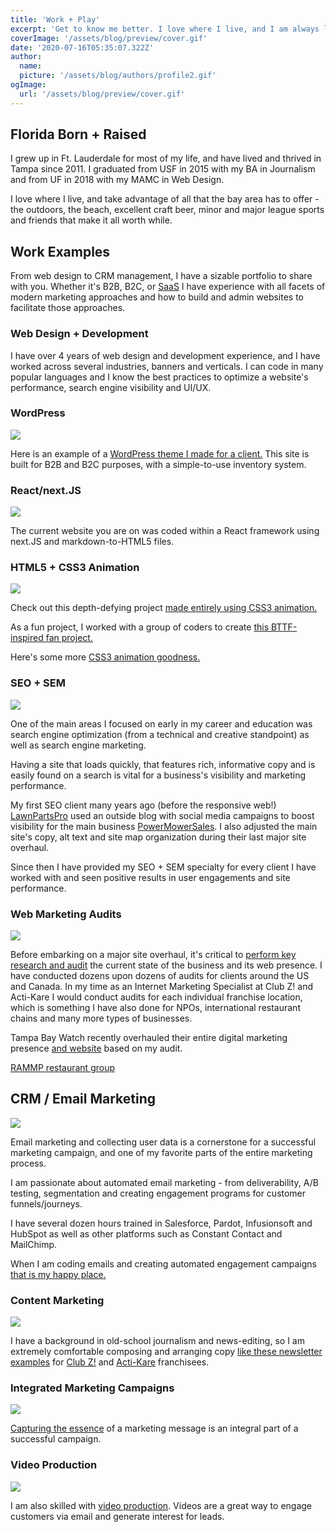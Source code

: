 ```yaml
---
title: 'Work + Play'
excerpt: 'Get to know me better. I love where I live, and I am always looking to share as much as I can about my life with the people around me.'
coverImage: '/assets/blog/preview/cover.gif'
date: '2020-07-16T05:35:07.322Z'
author:
  name:
  picture: '/assets/blog/authors/profile2.gif'
ogImage:
  url: '/assets/blog/preview/cover.gif'
---
```


## Florida Born + Raised

I grew up in Ft. Lauderdale for most of my life, and have lived and thrived in Tampa since 2011. I graduated from USF in 2015 with my BA in Journalism and from UF in 2018 with my MAMC in Web Design.

I love where I live, and take advantage of all that the bay area has to offer - the outdoors, the beach, excellent craft beer, minor and major league sports and friends that make it all worth while.

## Work Examples

From web design to CRM management, I have a sizable portfolio to share with you. Whether it's B2B, B2C, or <a class="hover:underline text-blue-600" href=" https://www.vantagepointsoftware.com/">SaaS</a> I have experience with all facets of modern marketing approaches and how to build and admin websites to facilitate those approaches.

### Web Design + Development

I have over 4 years of web design and development experience, and I have worked across several industries, banners and verticals. I can code in many popular languages and I know the best practices to optimize a website's performance, search engine visibility and UI/UX.

### WordPress

<div class="px-4 py-2 m-2"><img class="m:auto" src="/assets/blog/preview/web-design-tcb.gif" /></div>

Here is an example of a <a class="hover:underline text-blue-600" href="http://ryanjblack.xyz/wp-template/">WordPress theme I made for a client.</a> This site is built for B2B and B2C purposes, with a simple-to-use inventory system.

### React/next.JS

<div class="px-4 py-2 m-2"><img class="m:auto" src="/assets/blog/preview/react-md.PNG" /></div>

The current website you are on was coded within a React framework using next.JS and markdown-to-HTML5 files.

### HTML5 + CSS3 Animation

<div class="px-4 py-2 m-2"><img class="m:auto" src="/assets/blog/preview/HTML5-CSS3.gif" /></div>

Check out this depth-defying project <a class="hover:underline text-blue-600" href="http://ryanjblack.xyz/p3_black_ryan/">made entirely using CSS3 animation.</a>

As a fun project, I worked with a group of coders to create <a class="hover:underline text-blue-600" href="http://ryanjblack.xyz/outtatime/">this BTTF-inspired fan project.</a>

Here's some more <a class="hover:underline text-blue-600" href="http://ryanjblack.xyz/hw4_black_ryan/">CSS3 animation goodness.</a>

### SEO + SEM

<div class="px-4 py-2 m-2"><img class="m:auto" src="/assets/blog/preview/lawnparts-seo.gif" /></div>

One of the main areas I focused on early in my career and education was search engine optimization (from a technical and creative standpoint) as well as search engine marketing.

Having a site that loads quickly, that features rich, informative copy and is easily found on a search is vital for a business's visibility and marketing performance.

My first SEO client many years ago (before the responsive web!) <a class="hover:underline text-blue-600" href="http://lawnpartspro.com/">LawnPartsPro</a> used an outside blog with social media campaigns to boost visibility for the main business <a class="hover:underline text-blue-600" href="https://powermowersales.com/">PowerMowerSales</a>. I also adjusted the main site's copy, alt text and site map organization during their last major site overhaul.

Since then I have provided my SEO + SEM specialty for every client I have worked with and seen positive results in user engagements and site performance.

### Web Marketing Audits

<div class="px-4 py-2 m-2"><img class="m:auto" src="/assets/blog/preview/audits-rebrands-seo.png" /></div>

Before embarking on a major site overhaul, it's critical to <a class="hover:underline text-blue-600" href="http://www.ryanjblack.xyz/TampaBayWatchFinalReport.pdf">perform key research and audit</a> the current state of the business and its web presence. I have conducted dozens upon dozens of audits for clients around the US and Canada. In my time as an Internet Marketing Specialist at Club Z! and Acti-Kare I would conduct audits for each individual franchise location, which is something I have also done for NPOs, international restaurant chains and many more types of businesses.

Tampa Bay Watch recently overhauled their entire digital marketing presence <a class="hover:underline text-blue-600" href="https://tampabaywatch.org/">and website</a> based on my audit.

<a class="hover:underline text-blue-600" href="http://www.mrmikesfranchise.ca/about/our-story/">RAMMP restaurant group</a>

## CRM / Email Marketing

<div class="px-4 py-2 m-2"><img class="m:auto" src="/assets/blog/preview/crm-pardot.gif" /></div>

Email marketing and collecting user data is a cornerstone for a successful marketing campaign, and one of my favorite parts of the entire marketing process.

I am passionate about automated email marketing - from deliverability, A/B testing, segmentation and creating engagement programs for customer funnels/journeys.

I have several dozen hours trained in Salesforce, Pardot, Infusionsoft and HubSpot as well as other platforms such as Constant Contact and MailChimp.  

When I am coding emails and creating automated engagement campaigns <a class="hover:underline text-blue-600" href="http://www.ryanjblack.xyz/email-example-folder.zip">that is my happy place.</a>

### Content Marketing

<div class="px-4 py-2 m-2"><img class="m:auto" src="/assets/blog/preview/content-seo-marketing.gif" /></div>

I have a background in old-school journalism and news-editing, so I am extremely comfortable composing and arranging copy <a class="hover:underline text-blue-600" href="http://www.ryanjblack.xyz/copywriting-email-mktg.zip">like these newsletter examples</a> for <a class="hover:underline text-blue-600" href="https://clubztutoring.com/">Club Z!</a> and <a class="hover:underline text-blue-600" href="https://actikare.com/">Acti-Kare</a> franchisees.

### Integrated Marketing Campaigns

<div class="px-4 py-2 m-2"><img class="m:auto" src="/assets/blog/preview/IMC-mix.gif" /></div>

<a class="hover:underline text-blue-600" href="http://www.ryanjblack.xyz/polaris-imc.zip">Capturing the essence</a> of a marketing message is an integral part of a successful campaign.

### Video Production

<div class="px-4 py-2 m-2"><img class="m:auto" src="/assets/blog/preview/video-ex.png" /></div>

I am also skilled with <a class="hover:underline text-blue-600" href="https://www.youtube.com/channel/UC3tETVtxDkjpSpwOgnMgBZA">video production</a>. Videos are a great way to engage customers via email and generate interest for leads.
